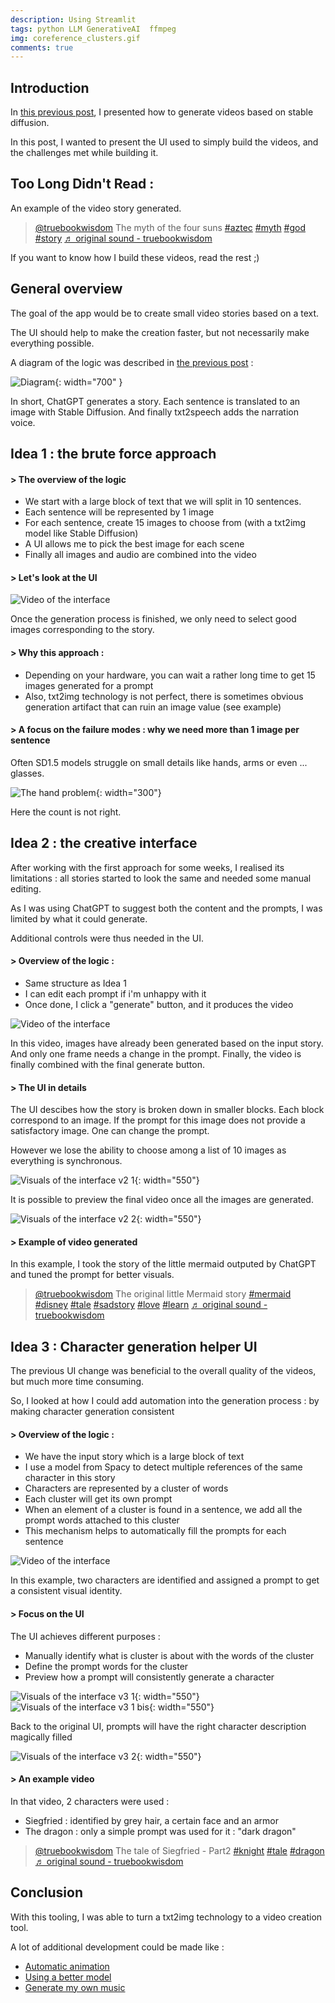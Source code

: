 ```yaml
---
description: Using Streamlit
tags: python LLM GenerativeAI  ffmpeg
img: coreference_clusters.gif
comments: true
---
```



## Introduction

In [this previous post](https://admor.github.io/Infinite-motivational-video-creation-with-ChatGPT/), I presented how to generate videos based on stable diffusion.

In this post, I wanted to present the UI used to simply build the videos, and the challenges met while building it. 


## Too Long Didn't Read : 

An example of the video story generated.

<blockquote class="tiktok-embed" cite="https://www.tiktok.com/@truebookwisdom/video/7238695358660955418" data-video-id="7238695358660955418" style="max-width: 605px;min-width: 325px;" > <section> <a target="_blank" title="@truebookwisdom" href="https://www.tiktok.com/@truebookwisdom?refer=embed">@truebookwisdom</a> The myth of the four suns <a title="aztec" target="_blank" href="https://www.tiktok.com/tag/aztec?refer=embed">#aztec</a>  <a title="myth" target="_blank" href="https://www.tiktok.com/tag/myth?refer=embed">#myth</a>  <a title="god" target="_blank" href="https://www.tiktok.com/tag/god?refer=embed">#god</a>  <a title="story" target="_blank" href="https://www.tiktok.com/tag/story?refer=embed">#story</a> <a target="_blank" title="♬ original sound  - truebookwisdom" href="https://www.tiktok.com/music/original-sound-truebookwisdom-7238695680183683867?refer=embed">♬ original sound  - truebookwisdom</a> </section> </blockquote> <script async src="https://www.tiktok.com/embed.js"></script>

If you want to know how I build these videos, read the rest ;)




## General overview

The goal of the app would be to create small video stories based on a text.

The UI should help to make the creation faster, but not necessarily make everything possible.


A diagram of the logic was described in [the previous post](https://admor.github.io/Infinite-motivational-video-creation-with-ChatGPT/) :

![Diagram]({{site.baseurl}}/assets/img/auto_gen.png){: width="700" }

In short, ChatGPT generates a story. Each sentence is translated to an image with Stable Diffusion. And finally txt2speech adds the narration voice.



## Idea 1 : the brute force approach


#### > The overview of the logic

- We start with a large block of text that we will split in 10 sentences.
- Each sentence will be represented by 1 image
- For each sentence, create 15 images to choose from (with a txt2img model like Stable Diffusion)
- A UI allows me to pick the best image for each scene
- Finally all images and audio are combined into the video



#### > Let's look at the UI


![Video of the interface]({{site.baseurl}}/assets/img/bruteforce_interface.gif)

Once the generation process is finished, we only need to select good images corresponding to the story.



#### > Why this approach : 

- Depending on your hardware, you can wait a rather long time to get 15 images generated for a prompt
- Also, txt2img technology is not perfect, there is sometimes obvious generation artifact that can ruin an image value (see example)




#### > A focus on the failure modes : why we need more than 1 image per sentence

Often SD1.5 models struggle on small details like hands, arms or even ... glasses. 

![The hand problem]({{site.baseurl}}/assets/img/multiple_arms.png){: width="300"}

Here the count is not right.



## Idea 2 : the creative interface

After working with the first approach for some weeks, I realised its limitations : all stories started to look the same and needed some manual editing.

As I was using ChatGPT to suggest both the content and the prompts, I was limited by what it could generate.

Additional controls were thus needed in the UI.


#### > Overview of the logic : 
- Same structure as Idea 1
- I can edit each prompt if i'm unhappy with it
- Once done, I click a "generate" button, and it produces the video



![Video of the interface]({{site.baseurl}}/assets/img/text_parsing_to_video.gif)

In this video, images have already been generated based on the input story. And only one frame needs a change in the prompt. Finally, the video is finally combined with the final generate button.



#### > The UI in details

The UI descibes how the story is broken down in smaller blocks.
Each block correspond to an image. If the prompt for this image does not provide a satisfactory image. One can change the prompt.

However we lose the ability to choose among a list of 10 images as everything is synchronous.

![Visuals of the interface v2 1]({{site.baseurl}}/assets/img/brick_of_story_generation.png){: width="550"}

It is possible to preview the final video once all the images are generated.

![Visuals of the interface v2 2]({{site.baseurl}}/assets/img/video_generation_in_UI.png){: width="550"}




#### > Example of video generated

In this example, I took the story of the little mermaid outputed by ChatGPT and tuned the prompt for better visuals.

<blockquote class="tiktok-embed" cite="https://www.tiktok.com/@truebookwisdom/video/7233298116349283610" data-video-id="7233298116349283610" style="max-width: 605px;min-width: 325px;" > <section> <a target="_blank" title="@truebookwisdom" href="https://www.tiktok.com/@truebookwisdom?refer=embed">@truebookwisdom</a> The original little Mermaid story <a title="mermaid" target="_blank" href="https://www.tiktok.com/tag/mermaid?refer=embed">#mermaid</a> <a title="disney" target="_blank" href="https://www.tiktok.com/tag/disney?refer=embed">#disney</a> <a title="tale" target="_blank" href="https://www.tiktok.com/tag/tale?refer=embed">#tale</a> <a title="sadstory" target="_blank" href="https://www.tiktok.com/tag/sadstory?refer=embed">#sadstory</a> <a title="love" target="_blank" href="https://www.tiktok.com/tag/love?refer=embed">#love</a> <a title="learn" target="_blank" href="https://www.tiktok.com/tag/learn?refer=embed">#learn</a> <a target="_blank" title="♬ original sound  - truebookwisdom" href="https://www.tiktok.com/music/original-sound-truebookwisdom-7233299394329283354?refer=embed">♬ original sound  - truebookwisdom</a> </section> </blockquote> <script async src="https://www.tiktok.com/embed.js"></script>



## Idea 3 : Character generation helper UI


The previous UI change was beneficial to the overall quality of the videos, but much more time consuming.

So, I looked at how I could add automation into the generation process : by making character generation consistent 


#### > Overview of the logic : 

- We have the input story which is a large block of text
- I use a model from Spacy to detect multiple references of the same character in this story
- Characters are represented by a cluster of words
- Each cluster will get its own prompt
- When an element of a cluster is found in a sentence, we add all the prompt words attached to this cluster
- This mechanism helps to automatically fill the prompts for each sentence



![Video of the interface]({{site.baseurl}}/assets/img/coreference_clusters.gif)

In this example, two characters are identified and assigned a prompt to get a consistent visual identity. 


#### > Focus on the UI


The UI achieves different purposes : 

- Manually identify what is cluster is about with the words of the cluster
- Define the prompt words for the cluster
- Preview how a prompt will consistently generate a character


![Visuals of the interface v3 1]({{site.baseurl}}/assets/img/character_control_2.png){: width="550"}
![Visuals of the interface v3 1 bis]({{site.baseurl}}/assets/img/character_control_1.png){: width="550"}


Back to the original UI, prompts will have the right character description magically filled


![Visuals of the interface v3 2]({{site.baseurl}}/assets/img/character_consistency_in_story.png){: width="550"}




#### > An example video


In that video, 2 characters were used : 
- Siegfried : identified by grey hair, a certain face and an armor
- The dragon : only a simple prompt was used for it : "dark dragon"


<blockquote class="tiktok-embed" cite="https://www.tiktok.com/@truebookwisdom/video/7238700571421642010" data-video-id="7238700571421642010" style="max-width: 605px;min-width: 325px;" > <section> <a target="_blank" title="@truebookwisdom" href="https://www.tiktok.com/@truebookwisdom?refer=embed">@truebookwisdom</a> The tale of Siegfried - Part2 <a title="knight" target="_blank" href="https://www.tiktok.com/tag/knight?refer=embed">#knight</a> <a title="tale" target="_blank" href="https://www.tiktok.com/tag/tale?refer=embed">#tale</a> <a title="dragon" target="_blank" href="https://www.tiktok.com/tag/dragon?refer=embed">#dragon</a> <a target="_blank" title="♬ original sound  - truebookwisdom" href="https://www.tiktok.com/music/original-sound-truebookwisdom-7238700853962558234?refer=embed">♬ original sound  - truebookwisdom</a> </section> </blockquote> <script async src="https://www.tiktok.com/embed.js"></script>




## Conclusion


With this tooling, I was able to turn a txt2img technology to a video creation tool.

A lot of additional development could be made like : 

- [Automatic animation](https://animatediff.github.io/)
- [Using a better model](https://stability.ai/blog/stable-diffusion-sdxl-1-announcementani)
- [Generate my own music](https://ai.honu.io/papers/musicgen/)
